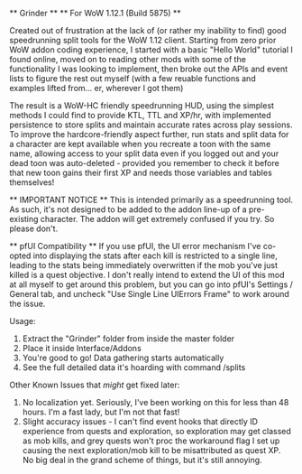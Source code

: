 ** Grinder **
** For WoW 1.12.1 (Build 5875) **

Created out of frustration at the lack of (or rather my inability to find) good speedrunning split tools for the WoW 1.12 client. Starting from zero prior WoW addon coding experience, I started with a basic "Hello World" tutorial I found online, moved on to reading other mods with some of the functionality I was looking to implement, then broke out the APIs and event lists to figure the rest out myself (with a few reuable functions and examples lifted from... er, wherever I got them)

The result is a WoW-HC friendly speedrunning HUD, using the simplest methods I could find to provide KTL, TTL and XP/hr, with implemented persistence to store splits and maintain accurate rates across play sessions. To improve the hardcore-friendly aspect further, run stats and split data for a character are kept available when you recreate a toon with the same name, allowing access to your split data even if you logged out and your dead toon was auto-deleted - provided you remember to check it before that new toon gains their first XP and needs those variables and tables themselves!

** IMPORTANT NOTICE **
This is intended primarily as a speedrunning tool. As such, it's not designed to be added to the addon line-up of a pre-existing character. The addon will get extremely confused if you try. So please don't.

** pfUI Compatibility **
If you use pfUI, the UI error mechanism I've co-opted into displaying the stats after each kill is restricted to a single line, leading to the stats being immediately overwritten if the mob you've just killed is a quest objective. I don't really intend to extend the UI of this mod at all myself to get around this problem, but you can go into pfUI's Settings / General tab, and uncheck "Use Single Line UIErrors Frame" to work around the issue.

Usage:
1) Extract the "Grinder" folder from inside the master folder
2) Place it inside Interface/Addons
3) You're good to go! Data gathering starts automatically
4) See the full detailed data it's hoarding with command /splits

Other Known Issues that *might* get fixed later:
1) No localization yet. Seriously, I've been working on this for less than 48 hours. I'm a fast lady, but I'm not that fast!
2) Slight accuracy issues - I can't find event hooks that directly ID experience from quests and exploration, so exploration may get classed as mob kills, and grey quests won't proc the workaround flag I set up causing the next exploration/mob kill to be misattributed as quest XP. No big deal in the grand scheme of things, but it's still annoying.
